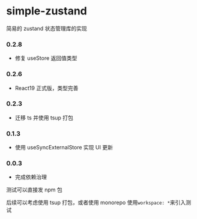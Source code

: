 # simple-zustand

简易的 zustand 状态管理库的实现

### 0.2.8

- 修复 useStore 返回值类型

### 0.2.6

- React19 正式版，类型完善

### 0.2.3

- 迁移 ts 并使用 tsup 打包

### 0.1.3

- 使用 useSyncExternalStore 实现 UI 更新

### 0.0.3

- 完成依赖治理

测试可以直接发 npm 包

后续可以考虑使用 tsup 打包，或者使用 monorepo 使用`workspace: *`来引入测试
